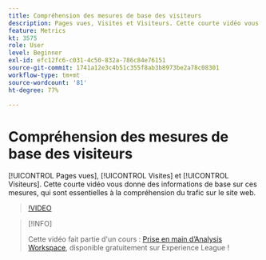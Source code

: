 ```yaml
---
title: Compréhension des mesures de base des visiteurs
description: Pages vues, Visites et Visiteurs. Cette courte vidéo vous donne des informations de base sur ces mesures, qui sont essentielles à la compréhension du trafic sur le site web.
feature: Metrics
kt: 3575
role: User
level: Beginner
exl-id: efc12fc6-c031-4c50-832a-786c84e76151
source-git-commit: 1741a12e3c4b51c355f8ab3b8973be2a78c08301
workflow-type: tm+mt
source-wordcount: '81'
ht-degree: 77%

---
```


# Compréhension des mesures de base des visiteurs

[!UICONTROL Pages vues], [!UICONTROL Visites] et [!UICONTROL Visiteurs]. Cette courte vidéo vous donne des informations de base sur ces mesures, qui sont essentielles à la compréhension du trafic sur le site web.

>[!VIDEO](https://video.tv.adobe.com/v/28774/?quality=12)

>[!INFO]
>
> Cette vidéo fait partie d&#39;un cours : [Prise en main d’Analysis Workspace](https://experienceleague.adobe.com/?recommended=Analytics-U-1-2020.1.workspace&amp;lang=fr), disponible gratuitement sur Experience League !
